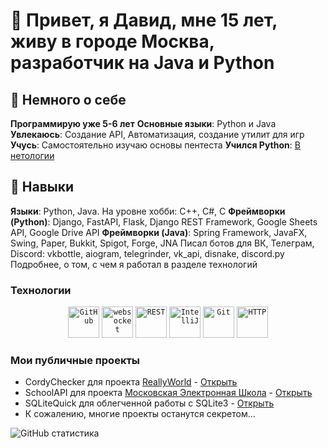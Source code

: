 # 🧩 Привет, я Давид, мне 15 лет, живу в городе Москва, разработчик на Java и Python

## 🎯 Немного о себе
**Программирую уже 5-6 лет**
**Основные языки**: Python и Java
**Увлекаюсь**: Создание API, Автоматизация, создание утилит для игр
**Учусь**: Самостоятельно изучаю основы пентеста
**Учился Python**: [В нетологии](https://netology.ru/programs/fullstack-python-dev)

## 💼 Навыки
**Языки**: Python, Java. На уровне хобби: C++, C#, C
**Фреймворки (Python)**: Django, FastAPI, Flask, Django REST Framework, Google Sheets API, Google Drive API
**Фреймворки (Java)**: Spring Framework, JavaFX, Swing, Paper, Bukkit, Spigot, Forge, JNA
Писал ботов для ВК, Телеграм, Discord: vkbottle, aiogram, telegrinder, vk_api, disnake, discord.py
Подробнее, о том, с чем я работал в разделе технологий

### Технологии

<div align="center">
<code><img width="50" src="https://raw.githubusercontent.com/marwin1991/profile-technology-icons/refs/heads/main/icons/github.png" alt="GitHub" title="GitHub"/></code>
<code><img width="50" src="https://raw.githubusercontent.com/marwin1991/profile-technology-icons/refs/heads/main/icons/websocket.png" alt="websocket" title="websocket"/></code>
<code><img width="50" src="https://raw.githubusercontent.com/marwin1991/profile-technology-icons/refs/heads/main/icons/rest.png" alt="REST" title="REST"/></code>
<code><img width="50" src="https://raw.githubusercontent.com/marwin1991/profile-technology-icons/refs/heads/main/icons/intellij.png" alt="IntelliJ" title="IntelliJ"/></code>
<code><img width="50" src="https://raw.githubusercontent.com/marwin1991/profile-technology-icons/refs/heads/main/icons/git.png" alt="Git" title="Git"/></code>
<code><img width="50" src="https://raw.githubusercontent.com/marwin1991/profile-technology-icons/refs/heads/main/icons/http.png" alt="HTTP" title="HTTP"/></code>
</div>

### Мои публичные проекты
	
- CordyChecker для проекта [ReallyWorld](https://reallyworld.ru/) - [Открыть](https://github.com/DavidZhivaev/CordyChecker)
- SchoolAPI для проекта [Московская Электронная Школа](https://school.mos.ru) - [Открыть](https://github.com/DavidZhivaev/SchoolAPI)
- SQLiteQuick для облегченной работы с SQLite3 - [Открыть](https://github.com/DavidZhivaev/SQLiteQuick)
- К сожалению, многие проекты останутся секретом...

![GitHub статистика](https://github-readme-stats.vercel.app/api/top-langs/?username=DavidZhivaev&layout=compact&theme=dark)

